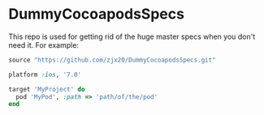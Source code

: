 # DummyCocoapodsSpecs
This repo is used for getting rid of the huge master specs when you don't need it. For example:

```ruby
source "https://github.com/zjx20/DummyCocoapodsSpecs.git"

platform :ios, '7.0'

target 'MyProject' do
  pod 'MyPod', :path => 'path/of/the/pod'
end
```
